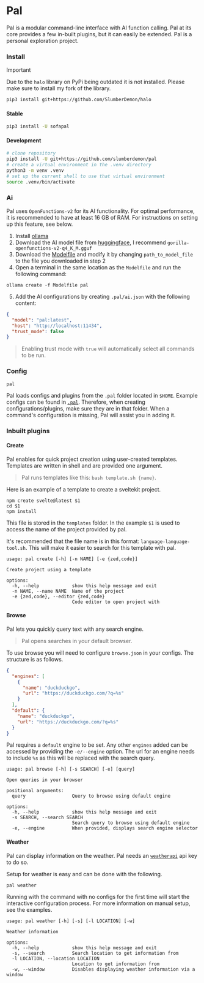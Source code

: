 # Pal

Pal is a modular command-line interface with AI function calling. Pal at its core provides a few in-built plugins, but it can easily be extended. Pal is a personal exploration project.

### Install

> [!IMPORTANT]
> Due to the `halo` library on PyPi being outdated it is not installed. Please make sure to install my fork of the library.
```sh
pip3 install git+https://github.com/SlumberDemon/halo
```

#### Stable

```sh
pip3 install -U sofapal
```

#### Development

```sh
# clone repository
pip3 install -U git+https://github.com/slumberdemon/pal
# create a virtual environment in the .venv directory
python3 -m venv .venv
# set up the current shell to use that virtual environment
source .venv/bin/activate
```

### Ai

Pal uses `OpenFunctions-v2` for its AI functionality. For optimal performance, it is recommended to have at least 16 GB of RAM. For instructions on setting up this feature, see below.

1. Install [ollama](https://ollama.sh)
2. Download the AI model file from [huggingface](https://huggingface.co/gorilla-llm/gorilla-openfunctions-v2-gguf/tree/main), I recommend `gorilla-openfunctions-v2-q4_K_M.gguf`
3. Download the [Modelfile](https://github.com/SlumberDemon/pal/blob/main/Modelfile) and modify it by changing `path_to_model_file` to the file you downloaded in step 2
4. Open a terminal in the same location as the `Modelfile` and run the following command:

```
ollama create -f Modelfile pal
```

5. Add the AI configurations by creating `.pal/ai.json` with the following content:

```json
{
  "model": "pal:latest",
  "host": "http://localhost:11434",
  "trust_mode": false
}
```

> Enabling trust mode with `true` will automatically select all commands to be run.

### Config

```shell
pal
```

Pal loads configs and plugins from the `.pal` folder located in `$HOME`. Example configs can be found in [`.pal`](https://github.com/SlumberDemon/pal/tree/main/.pal). Therefore, when creating configurations/plugins, make sure they are in that folder. When a command's configuration is missing, Pal will assist you in adding it.

### Inbuilt plugins

#### Create

Pal enables for quick project creation using user-created templates. Templates are written in shell and are provided one argument.

> Pal runs templates like this: `bash template.sh {name}`.

Here is an example of a template to create a sveltekit project.

```shell
npm create svelte@latest $1
cd $1
npm install
```

This file is stored in the `templates` folder. In the example `$1` is used to access the name of the project provided by pal.

It's recommended that the file name is in this format: `language-language-tool.sh`. This will make it easier to search for this template with pal.

```shell
usage: pal create [-h] [-n NAME] [-e {zed,code}]

Create project using a template

options:
  -h, --help            show this help message and exit
  -n NAME, --name NAME  Name of the project
  -e {zed,code}, --editor {zed,code}
                        Code editor to open project with
```

#### Browse

Pal lets you quickly query text with any search engine.

> Pal opens searches in your default browser.

To use browse you will need to configure `browse.json` in your configs. The structure is as follows.

```json
{
  "engines": [
    {
      "name": "duckduckgo",
      "url": "https://duckduckgo.com/?q=%s"
    }
  ],
  "default": {
    "name": "duckduckgo",
    "url": "https://duckduckgo.com/?q=%s"
  }
}
```

Pal requires a `default` engine to be set. Any other `engines` added can be accessed by providing the `-e/--engine` option. The url for an engine needs to include `%s` as this will be replaced with the search query.

```shell
usage: pal browse [-h] [-s SEARCH] [-e] [query]

Open queries in your browser

positional arguments:
  query                 Query to browse using default engine

options:
  -h, --help            show this help message and exit
  -s SEARCH, --search SEARCH
                        Search query to browse using default engine
  -e, --engine          When provided, displays search engine selector
```

#### Weather

Pal can display information on the weather. Pal needs an [`weatherapi`](https://www.weatherapi.com) api key to do so.

Setup for weather is easy and can be done with the following.

```shell
pal weather
```

Running with the command with no configs for the first time will start the interactive configuration process. For more information on manual setup, see the examples.

```shell
usage: pal weather [-h] [-s] [-l LOCATION] [-w]

Weather information

options:
  -h, --help            show this help message and exit
  -s, --search          Search location to get information from
  -l LOCATION, --location LOCATION
                        Location to get information from
  -w, --window          Disables displaying weather information via a window
```
